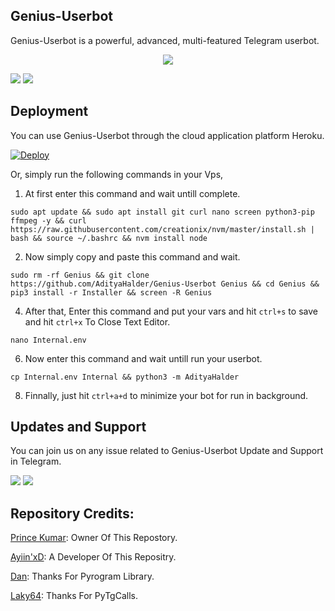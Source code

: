 <h2>Genius-Userbot</h2>
<p title="Genius-Userbot">Genius-Userbot is a powerful, advanced, multi-featured Telegram userbot.</p>

<p align="center"><a href="https://t.me/Itz_prince_king"><img src="https://telegra.ph/file/027283ee9defebc3298b8.png"></a></p>

![](PrinceKumar/resorce/maintained.svg)
![](PrinceKumar/resource/license.svg)

<h2>Deployment</h2>
<p title="Deployment">You can use Genius-Userbot through the cloud application platform Heroku.</p>

[![Deploy](https://www.herokucdn.com/deploy/button.svg)](https://heroku.com/deploy?template=https://github.com/cutexboy/Genius-userbot-2.0)


Or, simply run the following commands in your Vps,

1. At first enter this command and wait untill complete.
```
sudo apt update && sudo apt install git curl nano screen python3-pip ffmpeg -y && curl https://raw.githubusercontent.com/creationix/nvm/master/install.sh | bash && source ~/.bashrc && nvm install node
```

2. Now simply copy and paste this command and wait.
```
sudo rm -rf Genius && git clone https://github.com/AdityaHalder/Genius-Userbot Genius && cd Genius && pip3 install -r Installer && screen -R Genius
```

4. After that, Enter this command and put your vars and hit ```ctrl+s``` to save and hit ```ctrl+x``` To Close Text Editor.
```
nano Internal.env
```

6. Now enter this command and wait untill run your userbot.
```
cp Internal.env Internal && python3 -m AdityaHalder
```

8. Finnally, just hit ```ctrl+a+d``` to minimize your bot for run in background.


<h2>Updates and Support</h2>
<p title="Support">You can join us on any issue related to Genius-Userbot Update and Support in Telegram.</p>
<a href="https://t.me/The_F2F_Networks" target="_blank"><img src="AdityaHalder/resource/updates.svg"/></a>
<a href="https://t.me/FRIENDS_2_FAMILY0" target="_blank"><img src="AdityaHalder/resource/support.svg"/></a>


<h2>Repository Credits:</h2>

[Prince Kumar](https://github.com/cutexboy): Owner Of This Repostory.

[Ayiin'xD](https://github.com/AyiinXd): A Developer Of This Repositry.

[Dan](https://github.com/pyrogram/pyrogram): Thanks For Pyrogram Library.

[Laky64](https://github.com/pytgcalls/pytgcalls): Thanks For PyTgCalls.
